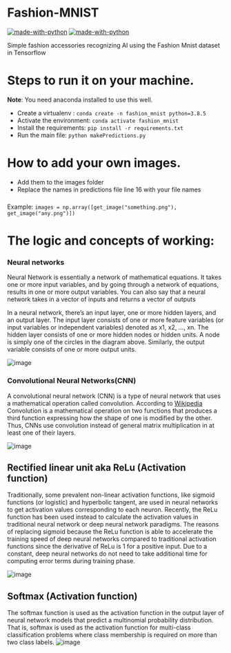 # Fashion-MNIST

[![made-with-python](https://img.shields.io/badge/Made%20with-Python%203.8-ffe900.svg?longCache=true&style=flat-square&colorB=00a1ff&logo=python&logoColor=88889e)](https://www.python.org/)
[![made-with-python](https://img.shields.io/badge/Made%20with-Tensorflow%202.3.1-FFFF00.svg?longCache=true&style=flat-square&colorB=00a1ff&logo=tensorflow&logoColor=FFFF00)](https://www.tensorflow.org/)

Simple fashion accessories recognizing AI using the Fashion Mnist dataset in Tensorflow

# Steps to run it on your machine.
**Note**: You need anaconda installed to use this well.

- Create a virtualenv : `conda create -n fashion_mnist python=3.8.5`
- Activate the environment: `conda activate fashion_mnist`
- Install the requirements: `pip install -r requirements.txt`
- Run the main file: `python makePredictions.py`

# How to add your own images.
- Add them to the images folder 
- Replace the names in predictions file line 16 with your file names
###
Example: `images = np.array([get_image("something.png"), get_image("any.png")])`

# The logic and concepts of working:

### Neural networks

Neural Network is essentially a network of mathematical equations. It takes one or more input variables, and by going through a network of equations, results in one or more output variables. You can also say that a neural network takes in a vector of inputs and returns a vector of outputs

In a neural network, there’s an input layer, one or more hidden layers, and an output layer. The input layer consists of one or more feature variables (or input variables or independent variables) denoted as x1, x2, …, xn. The hidden layer consists of one or more hidden nodes or hidden units. A node is simply one of the circles in the diagram above. Similarly, the output variable consists of one or more output units.

![image](https://miro.medium.com/max/375/1*sTmVItSxeU8nwNfWIuZcqw.png)

### Convolutional Neural Networks(CNN)

A convolutional neural network (CNN) is a type of neural network that uses a mathematical operation called convolution.
According to [Wikipedia](https://en.wikipedia.org/wiki/Convolution) Convolution is a mathematical operation on two functions that produces a third function expressing how the shape of one is modified by the other. Thus, CNNs use convolution instead of general matrix multiplication in at least one of their layers.

![image](https://www.researchgate.net/profile/Anjith_George2/publication/303303279/figure/download/fig2/AS:362970388418561@1463550292107/Architecture-of-the-CNN-used.png)

## Rectified linear unit aka ReLu (Activation function)

Traditionally, some prevalent non-linear activation functions, like sigmoid functions (or logistic) and hyperbolic tangent, are used in neural networks to get activation values corresponding to each neuron. Recently, the ReLu function has been used instead to calculate the activation values in traditional neural network or deep neural network paradigms. The reasons of replacing sigmoid because the ReLu function is able to accelerate the training speed of deep neural networks compared to traditional activation functions since the derivative of ReLu is 1 for a positive input. Due to a constant, deep neural networks do not need to take additional time for computing error terms during training phase.

![image](https://th.bing.com/th/id/OIP.29VH_NiSdoLJ1jUMLrURCAHaC-?pid=ImgDet&rs=1)

## Softmax (Activation function)

The softmax function is used as the activation function in the output layer of neural network models that predict a multinomial probability distribution. That is, softmax is used as the activation function for multi-class classification problems where class membership is required on more than two class labels.
![image](https://th.bing.com/th/id/R1cc898b08e1abb1fc9d3494b19a28595?rik=lxbci3%2bOLVTF4g&riu=http%3a%2f%2f1.bp.blogspot.com%2f_Tndn7IbKcao%2fSyu0vkRlGtI%2fAAAAAAAAAIk%2fTQ-K2fOr9w0%2fs400%2fSigmoidPlot1.png&ehk=%2b3e3aUWb19M3iolTWTGaLwOeAQCrIOa97BLTuavF%2bwg%3d&risl=&pid=ImgRaw)
